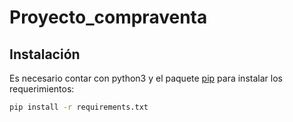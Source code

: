 # Proyecto_compraventa

## Instalación

Es necesario contar con python3 y el paquete [pip](https://pip.pypa.io/en/stable/) para instalar los requerimientos:

```bash
pip install -r requirements.txt
```
